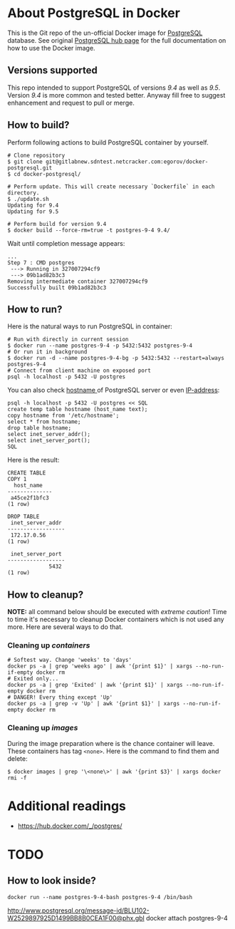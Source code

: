 # About PostgreSQL in Docker

This is the Git repo of the un-official Docker image for [PostgreSQL](https://registry.hub.docker.com/_/postgres/) database. See original [PostgreSQL hub page](https://hub.docker.com/_/postgres/) for the full documentation on how to use the Docker image.

## Versions supported
This repo intended to support PostgreSQL of versions *9.4* as well as *9.5*.
Version *9.4* is more common and tested better. Anyway fill free to suggest enhancement and request to pull or merge.

## How to build?
Perform following actions to build PostgreSQL container by yourself.

    # Clone repository
    $ git clone git@gitlabnew.sdntest.netcracker.com:egorov/docker-postgresql.git
    $ cd docker-postgresql/

    # Perform update. This will create necessary `Dockerfile` in each directory.
    $ ./update.sh
    Updating for 9.4
    Updating for 9.5

    # Perform build for version 9.4
    $ docker build --force-rm=true -t postgres-9-4 9.4/

Wait until completion message appears:

    ...
    Step 7 : CMD postgres
     ---> Running in 327007294cf9
     ---> 09b1ad82b3c3
    Removing intermediate container 327007294cf9
    Successfully built 09b1ad82b3c3

## How to run?
Here is the natural ways to run PostgreSQL in container:

    # Run with directly in current session
    $ docker run --name postgres-9-4 -p 5432:5432 postgres-9-4
    # Or run it in background
    $ docker run -d --name postgres-9-4-bg -p 5432:5432 --restart=always postgres-9-4
    # Connect from client machine on exposed port
    psql -h localhost -p 5432 -U postgres

You can also check  [hostname ](http://www.postgresql.org/message-id/BLU102-W2529897925D1499BB8B0CEA1F00@phx.gbl) of PostgreSQL server or even [IP-address](http://stackoverflow.com/questions/5598517/find-the-host-name-and-port-using-psql-commands):

    psql -h localhost -p 5432 -U postgres << SQL
    create temp table hostname (host_name text);
    copy hostname from '/etc/hostname';
    select * from hostname;
    drop table hostname;
    select inet_server_addr();
    select inet_server_port();
    SQL

Here is the result:

    CREATE TABLE
    COPY 1
      host_name
    --------------
     a45ce2f1bfc3
    (1 row)

    DROP TABLE
     inet_server_addr
    ------------------
     172.17.0.56
    (1 row)

     inet_server_port
    ------------------
                 5432
    (1 row)

## How to cleanup?
**NOTE:** all command below should be executed with *extreme caution*!
Time to time it's necessary to cleanup Docker containers which is not used any more. Here are several ways to do that.

### Cleaning up *containers*

    # Softest way. Change 'weeks' to 'days'
    docker ps -a | grep 'weeks ago' | awk '{print $1}' | xargs --no-run-if-empty docker rm
    # Exited only...
    docker ps -a | grep 'Exited' | awk '{print $1}' | xargs --no-run-if-empty docker rm
    # DANGER! Every thing except 'Up'
    docker ps -a | grep -v 'Up' | awk '{print $1}' | xargs --no-run-if-empty docker rm

### Cleaning up *images*
During the image preparation where is the chance container will leave. These containers has tag `<none>`. Here is the command to find them and delete:

    $ docker images | grep '\<none\>' | awk '{print $3}' | xargs docker rmi -f

# Additional readings

- https://hub.docker.com/_/postgres/

# TODO
## How to look inside?

    docker run --name postgres-9-4-bash postgres-9-4 /bin/bash

http://www.postgresql.org/message-id/BLU102-W2529897925D1499BB8B0CEA1F00@phx.gbl
docker attach postgres-9-4
